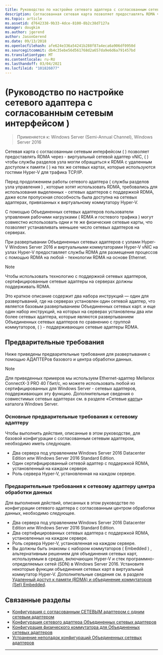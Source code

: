 ```yaml
---
title: Руководство по настройке сетевого адаптера с согласованным сетевым интерфейсом
description: Согласованная сетевая карта позволяет предоставлять RDMA через виртуальный сетевой адаптер узла (vNIC), чтобы службы разделов узла могли получать доступ к удаленному доступу к памяти (RDMA) в тех же сетевых картах, которые используются гостями Hyper-V для трафика TCP/IP.
ms.topic: article
ms.assetid: d7642338-9b33-4dce-8100-8b2c38d7127a
manager: dougkim
ms.author: jgerend
author: JasonGerend
ms.date: 09/13/2018
ms.openlocfilehash: afe624e336a54241b288f87a4eca6a906df0950d
ms.sourcegitcommit: db4c35ebe56d561768d2a657da9e6d6a791457bd
ms.translationtype: MT
ms.contentlocale: ru-RU
ms.lasthandoff: 03/04/2021
ms.locfileid: "101826077"
---
```

# <a name="converged-network-interface-card-nic-configuration-guidance"></a>\(Руководство по настройке сетевого адаптера с согласованным сетевым интерфейсом \)

>Применяется к: Windows Server (Semi-Annual Channel), Windows Server 2016

Сетевая карта с согласованным сетевым интерфейсом \( \) позволяет предоставлять RDMA через \- виртуальный сетевой адаптер vNIC, \( \) чтобы службы разделов узла могли обращаться к RDMA с удаленным доступом к памяти \( \) на тех же сетевых картах, которые используются гостями Hyper-V для трафика TCP/IP.

Перед продолжением работы сетевого адаптера \( службы разделов узла управления \) , которые хотят использовать RDMA, требовались для использования выделенных \- сетевых адаптеров с поддержкой RDMA, даже если пропускная способность была доступна на сетевых адаптерах, привязанных к виртуальному коммутатору Hyper-V.

С помощью Объединенных сетевых адаптеров пользователи управления рабочими нагрузками \( RDMA и гостевого трафика \) могут совместно использовать одни и те же физические сетевые карты, что позволяет устанавливать меньшее число сетевых адаптеров на серверах.

При развертывании Объединенных сетевых адаптеров с узлами Hyper-V Windows Server 2016 и виртуальными коммутаторами Hyper-V vNIC на узлах Hyper-V предоставляет службы RDMA для размещения процессов с помощью RDMA на любой \- технологии RDMA на основе Ethernet.

>[!NOTE]
>Чтобы использовать технологию с поддержкой сетевых адаптеров, сертифицированные сетевые адаптеры на серверах должны поддерживать RDMA.

Это краткое описание содержит два набора инструкций — один для развертываний, где на серверах установлен один сетевой адаптер, что является базовым развертыванием Объединенных сетевых карт. и еще один набор инструкций, на которых на серверах установлены два или более сетевых адаптера, которые являются развертыванием Объединенных сетевых адаптеров по сравнению с группой коммутаторов, \( \) \- поддерживающих сетевые адаптеры RDMA.


## <a name="prerequisites"></a>Предварительные требования

Ниже приведены предварительные требования для развертывания с помощью АДАПТЕРов базового и центра обработки данных.

>[!NOTE]
>Для приведенных примеров мы используем Ethernet-адаптер Mellanox ConnectX-3 PRO 40 Гбит/с, но можете использовать любой из сертифицированных для Windows Server \- сетевых адаптеров, поддерживающих эту функцию. Дополнительные сведения о совместимых сетевых адаптерах см. в разделе «Сетевые [карты](https://www.windowsservercatalog.com/results.aspx?&bCatID=1468&cpID=0&avc=85&ava=0&avt=0&avq=46&OR=1)» каталога Windows Server.

### <a name="basic-converged-nic-prerequisites"></a>Основные предварительные требования к сетевому адаптеру

Чтобы выполнить действия, описанные в этом руководстве, для базовой конфигурации с согласованным сетевым адаптером, необходимо иметь следующее.

- Два сервера под управлением Windows Server 2016 Datacenter Edition или Windows Server 2016 Standard Edition.
- Один сертифицированный сетевой адаптер с поддержкой RDMA, установленный на каждом сервере.
- Роль сервера Hyper-V, установленная на каждом сервере.

### <a name="datacenter-converged-nic-prerequisites"></a>Предварительные требования к сетевому адаптеру центра обработки данных

Для выполнения действий, описанных в этом руководстве по конфигурации сетевого адаптера с согласованным центром обработки данных, необходимо следующее.

- Два сервера под управлением Windows Server 2016 Datacenter Edition или Windows Server 2016 Standard Edition.
- Два сертифицированных сетевых адаптера с поддержкой RDMA, установленных на каждом сервере.
- Роль сервера Hyper-V, установленная на каждом сервере.
- Вы должны быть знакомы с набором коммутаторов \( Embedded \) , альтернативным решением для объединения сетевых карт, используемым в средах, включающих Hyper-V и стек программно-определяемых сетей (SDN) в Windows Server 2016. Установите некоторые функции объединения сетевых карт в виртуальный коммутатор Hyper-V. Дополнительные сведения см. в разделе [Удаленный доступ к памяти (RDMA) и объединение коммутаторов (Set) Embedded](../../../virtualization/hyper-v-virtual-switch/RDMA-and-Switch-Embedded-Teaming.md).

## <a name="related-topics"></a>Связанные разделы
- [Конфигурация с согласованным СЕТЕВЫМ адаптером с одним сетевым адаптером](cnic-single.md)
- [Конфигурация сетевого адаптера Объединенных сетевых адаптеров](cnic-datacenter.md)
- [Конфигурация физического коммутатора для Объединенных сетевых адаптеров](cnic-app-switch-config.md)
- [Устранение неполадок конфигураций Объединенных сетевых адаптеров](cnic-app-troubleshoot.md)

---
